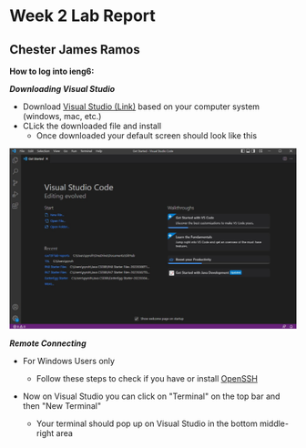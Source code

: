 # Week 2 Lab Report
## Chester James Ramos 

**How to log into ieng6:**


***Downloading Visual Studio***

- Download [Visual Studio (Link)](https://code.visualstudio.com/) based on your computer system (windows, mac, etc.)
- CLick the downloaded file and install
    - Once downloaded your default screen should look like this 

![Image](VisualStudioImageStep.jpg)

***Remote Connecting***

- For Windows Users only
    - Follow these steps to check if you have or install [OpenSSH](https://docs.microsoft.com/en-us/windows-server/administration/openssh/openssh_install_firstuse)

- Now on Visual Studio you can click on "Terminal" on the top bar and then "New Terminal"
    - Your terminal should pop up on Visual Studio in the bottom middle-right area

    




    
